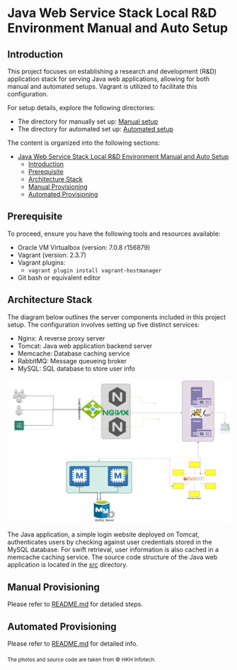 # Java Web Service Stack Local R&D Environment Manual and Auto Setup

## Introduction
This project focuses on establishing a research and development (R&D) application stack for serving Java web applications, allowing for both manual and automated setups. Vagrant is utilized to facilitate this configuration.

For setup details, explore the following directories:

- The directory for manually set up: [Manual setup](vagrant/manual)
- The directory for automated set up: [Automated setup](vagrant/auto)

The content is organized into the following sections:

- [Java Web Service Stack Local R\&D Environment Manual and Auto Setup](#java-web-service-stack-local-rd-environment-manual-and-auto-setup)
  - [Introduction](#introduction)
  - [Prerequisite](#prerequisite)
  - [Architecture Stack](#architecture-stack)
  - [Manual Provisioning](#manual-provisioning)
  - [Automated Provisioning](#automated-provisioning)

## Prerequisite

To proceed, ensure you have the following tools and resources available:

- Oracle VM Virtualbox (version: 7.0.8 r156879)
- Vagrant (version: 2.3.7)
- Vagrant plugins:
  - ```vagrant plugin install vagrant-hostmanager```
- Git bash or equivalent editor

## Architecture Stack
The diagram below outlines the server components included in this project setup. The configuration involves setting up five distinct services:



- Nginx: A reverse proxy server
- Tomcat: Java web application backend server
- Memcache: Database caching service
- RabbitMQ: Message queueing broker
- MySQL: SQL database to store user info

![Architecture Stack](images/architecture-stack.png)


The Java application, a simple login website deployed on Tomcat, authenticates users by checking against user credentials stored in the MySQL database. For swift retrieval, user information is also cached in a memcache caching service. The source code structure of the Java web application is located in the [src](src) directory.

## Manual Provisioning
Please refer to [README.md](vagrant/manual/README.md) for detailed steps.

## Automated Provisioning
Please refer to [README.md](vagrant/auto/README.md) for detailed info.


<sub>The photos and source code are taken from &copy; HKH Infotech.</sub>